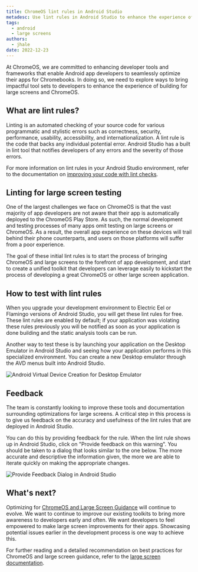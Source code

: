 ```yaml
---
title: ChromeOS lint rules in Android Studio
metadesc: Use lint rules in Android Studio to enhance the experience of building for large screens and ChromeOS.
tags:
  - android
  - large screens
authors: 
  - jhale
date: 2022-12-23
---
```


At ChromeOS, we are committed to enhancing developer tools and frameworks that
enable Android app developers to seamlessly optimize their apps for Chromebooks.
In doing so, we need to explore ways to bring impactful tool sets to developers
to enhance the experience of building for large screens and ChromeOS.

## What are lint rules?

Linting is an automated checking of your source code for various programmatic
and stylistic errors such as correctness, security, performance, usability,
accessibility, and internationalization. A lint rule is the code that backs any
individual potential error. Android Studio has a built in lint tool that
notifies developers of any errors and the severity of those errors.

For more information on lint rules in your Android Studio environment, refer to
the documentation on
[improving your code with lint checks](https://developer.android.com/studio/write/lint).

## Linting for large screen testing

One of the largest challenges we face on ChromeOS is that the vast majority of
app developers are not aware that their app is automatically deployed to the
ChromeOS Play Store. As such, the normal development and testing processes of
many apps omit testing on large screens or ChromeOS. As a result, the overall
app experience on these devices will trail behind their phone counterparts, and
users on those platforms will suffer from a poor experience.

The goal of these initial lint rules is to start the process of bringing
ChromeOS and large screens to the forefront of app development, and start to
create a unified toolkit that developers can leverage easily to kickstart the
process of developing a great ChromeOS or other large screen application.

## How to test with lint rules

When you upgrade your development environment to Electric Eel or Flamingo
versions of Android Studio, you will get these lint rules for free. These lint
rules are enabled by default; if your application was violating these rules
previously you will be notified as soon as your application is done building and
the static analysis tools can be run.

Another way to test these is by launching your application on the Desktop
Emulator in Android Studio and seeing how your application performs in this
specialized environment. You can create a new Desktop emulator through the AVD
menus built into Android Studio.

![Android Virtual Device Creation for Desktop Emulator](ix:*.png)

## Feedback

The team is constantly looking to improve these tools and documentation
surrounding optimizations for large screens. A critical step in this process is
to give us feedback on the accuracy and usefulness of the lint rules that are
deployed in Android Studio.

You can do this by providing feedback for the rule. When the lint rule shows up
in Android Studio, click on "Provide feedback on this warning". You should be
taken to a dialog that looks similar to the one below. The more accurate and
descriptive the information given, the more we are able to iterate quickly on
making the appropriate changes.

![Provide Feedback Dialog in Android Studio](ix:*.png)

## What's next?

Optimizing for
[ChromeOS and Large Screen Guidance](https://developer.android.com/guide/topics/large-screens/get-started-with-large-screens)
will continue to evolve. We want to continue to improve our existing toolkits to
bring more awareness to developers early and often. 
We want developers to feel empowered to make large screen improvements for their
apps. Showcasing potential issues earlier in the development process is one way
to achieve this.

For further reading and a detailed recommendation on best practices for
ChromeOS and large screen guidance, refer to the
[large screen documentation](https://developer.android.com/guide/topics/large-screens/get-started-with-large-screens).